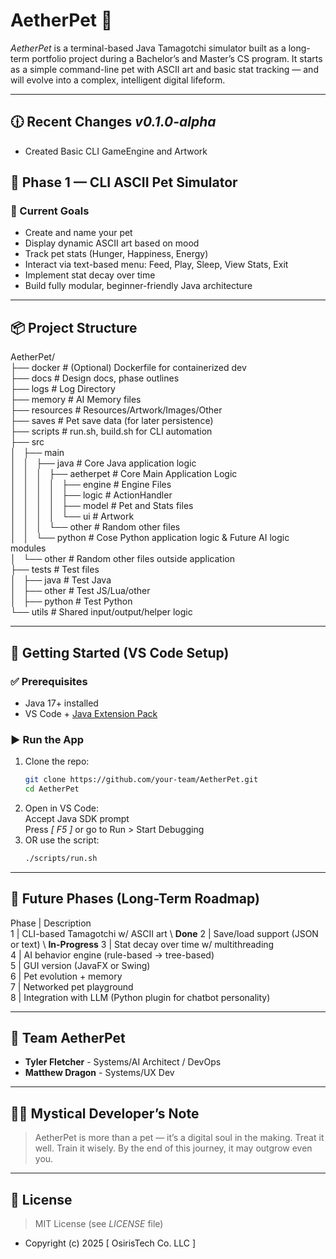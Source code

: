 # AetherPet 🐾

*AetherPet* is a terminal-based Java Tamagotchi simulator built as a long-term portfolio project during a Bachelor’s and Master’s CS program. It starts as a simple command-line pet with ASCII art and basic stat tracking — and will evolve into a complex, intelligent digital lifeform.

---

## 🕧 Recent Changes _v0.1.0-alpha_
- Created Basic CLI GameEngine and Artwork

## 🌱 Phase 1 — CLI ASCII Pet Simulator

### 🎯 Current Goals
- Create and name your pet
- Display dynamic ASCII art based on mood
- Track pet stats (Hunger, Happiness, Energy)
- Interact via text-based menu: Feed, Play, Sleep, View Stats, Exit
- Implement stat decay over time
- Build fully modular, beginner-friendly Java architecture

---

## 📦 Project Structure
AetherPet/ \
├── docker # (Optional) Dockerfile for containerized dev \
├── docs # Design docs, phase outlines \
├── logs # Log Directory \
├── memory # AI Memory files \
├── resources # Resources/Artwork/Images/Other \
├── saves # Pet save data (for later persistence) \
├── scripts # run.sh, build.sh for CLI automation \
├── src \
│   ├── main \
│   │   ├── java # Core Java application logic \
│   │   │   ├── aetherpet # Core Main Application Logic \
│   │   │   │   ├── engine # Engine Files \
│   │   │   │   ├── logic # ActionHandler \
│   │   │   │   ├── model # Pet and Stats files \
│   │   │   │   └── ui # Artwork \
│   │   │   └── other # Random other files \
│   │   └── python # Cose Python application logic & Future AI logic modules \
│   └── other # Random other files outside application \
├── tests # Test files\
│   ├── java # Test Java \
│   ├── other # Test JS/Lua/other \
│   ├── python # Test Python \
└── utils # Shared input/output/helper logic

---

## 🚀 Getting Started (VS Code Setup)

### ✅ Prerequisites
- Java 17+ installed
- VS Code + [Java Extension Pack](https://marketplace.visualstudio.com/items?itemName=vscjava.vscode-java-pack)

### ▶️ Run the App
1. Clone the repo:
   ```bash
   git clone https://github.com/your-team/AetherPet.git
   cd AetherPet
2. Open in VS Code: \
    Accept Java SDK prompt\
    Press *[ F5 ]* or go to Run > Start Debugging
3. OR use the script:
    ```bash
    ./scripts/run.sh
---

## 🧠 Future Phases (Long-Term Roadmap)
Phase  |	Description \
1      |   CLI-based Tamagotchi w/ ASCII art \ **Done**
2      |   Save/load support (JSON or text) \ **In-Progress**
3      |   Stat decay over time w/ multithreading \
4      |   AI behavior engine (rule-based → tree-based) \
5      |   GUI version (JavaFX or Swing)  \
6      |   Pet evolution + memory \
7      |   Networked pet playground \
8      |   Integration with LLM (Python plugin for chatbot personality)

---

## 👥 Team AetherPet
- **Tyler Fletcher** - Systems/AI Architect / DevOps
- **Matthew Dragon** - Systems/UX Dev

---

## 🧙‍♂️ Mystical Developer’s Note
> AetherPet is more than a pet — it’s a digital soul in the making. Treat it well. Train it wisely. By the end of this journey, it may outgrow even you.

---

## 📄 License
> MIT License (see *LICENSE* file)
- Copyright (c) 2025 [ OsirisTech Co. LLC ]
